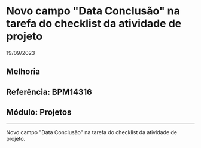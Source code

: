 # Novo campo "Data Conclusão" na tarefa do checklist da atividade de projeto
19/09/2023
## Melhoria
## Referência: BPM14316
## Módulo: Projetos
***

Novo campo "Data Conclusão" na tarefa do checklist da atividade de projeto.
